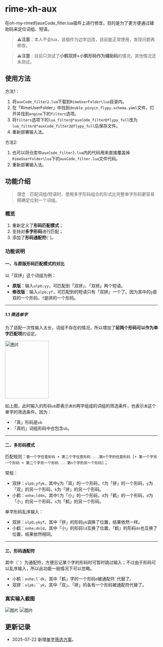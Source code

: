 # rime-xh-aux
在oh-my-rime的auxCode_filter.lua插件上进行修改，目的是为了更方便通过辅助码来定位词组、短语。

> ⚠️**注意**：本人不会lua，该插件为边学边改，目前能正常使用，发现问题再修改。

> ⚠️**注意**：目前只测试了**小鹤双拼+小鹤形码作为辅助码**的情况，其他情况还未测试。

## 使用方法
方法1：
1. 将`auxCode_filter2.lua`下载到`RimeUserFolder\lua`目录内。
2. 在「RimeUserFolder」中找到`double_pinyin_flypy.schema.yaml`文件，打开并找到`engine`下的`filters`选项。
3. 将`filters`选项下的`lua_filter@*auxCode_filter@flypy_full`改为`lua_filter@*auxCode_filter2@flypy_full`后保存文件。
4. 重新部署输入法。

方法2:
1. 也可以将仓库中`auxCode_filter2.lua`内的代码用来直接覆盖掉`RimeUserFolder\lua`下的`auxCode_filter.lua`文件代码。
2. 重新部署输入法。

## 功能介绍
> 理念：匹配词组/短语时，使用多字形码组合的形式比完整单字形码更容易精确定位到一个词组。

### 概览
1. 重新定义了**形码匹配模式**；
2. 支持对**多字形码**进行匹配；
3. 添加了**形码通配符**(`` ` ``)。

### 功能说明
#### 一、与原版形码匹配模式的对比
以「双拼」这个词组为例：
- **原版**：输入`ulpb;yy`，可匹配到「双拼」、「双频」两个短语。
- **修改版**：输入`ulpb;yf`，可匹配到的短语只有「双拼」一个了。因为其中的`y`是双的一个形码，`f`是拼的一个形码。

---
##### 1.1 筛选单字
为了适配一次性输入太长，词组不存在的情况，所以增加了**前两个形码可以作为单字匹配项**的设定。

<img width="144" height="190" alt="图片" src="https://github.com/user-attachments/assets/605f295c-70bb-447d-9ccf-1890848c6ed9" />

如上图，此时输入的形码`ub`即表示`真的`两字组成的词组的筛选条件，也表示`真`这个单字的筛选条件。因为：
- 「真」形码是`ub`
- 「真的」词组形码中也包含`ub`。

---
#### 二、多形码模式
匹配规则：`第一个字任意形码 + 第二个字任意形码 ...第n个字的任意形码 [+ 第一个字另一个形码 + 第二个字另一个形码 ...第n个字的另一个形码]`；

常规：
- 双拼：`ulpb;yfyk`，其中`y`为「双」的一个形码，`f`为「拼」的一个形码，`y`为「双」的另一个形码，`k`为「拼」的另一个形码。
- 小鹤：`xnhe;lddn`，其中`l`为「小」的一个形码，`d`为「鹤」的一个形码，`d`为「小」的另一个形码，`n`为「鹤」的另一个形码。

单字形码乱序输入：
- 双拼：`ulpb;ykyf`，其中「拼」的形码`yk`调换了位置，结果依然一样。
- 小鹤：`xnhe;dnld`，其中「小」的形码`ld`互换了位置，「鹤」的形码`dn`也互换了位置，结果依然相同。

---
#### 三、形码通配符
其中（`` ` ``）为通配符，方便忘记某个字的形码时可暂时跳过输入；不过由于形码可以乱序输入，所以此功能一般情况下可以忽略。
- 小鹤：``xnhe;l`dk``，其中「鹤」字的一个形码`d`被通配符`` ` ``代替了。
- 双拼：```ulpb;``yk```，其中「双」、「拼」的各有一个形码被通配符代替了。

### 真实输入截图
![图片](https://github.com/user-attachments/assets/afdcecc5-f0b9-43c8-8ee0-cbb0273011ef)
![图片](https://github.com/user-attachments/assets/3fa58ab2-87aa-4a1b-8660-59487dab7088)



## 更新记录
- 2025-07-22 新增[单字筛选方案](#11-筛选单字)。
